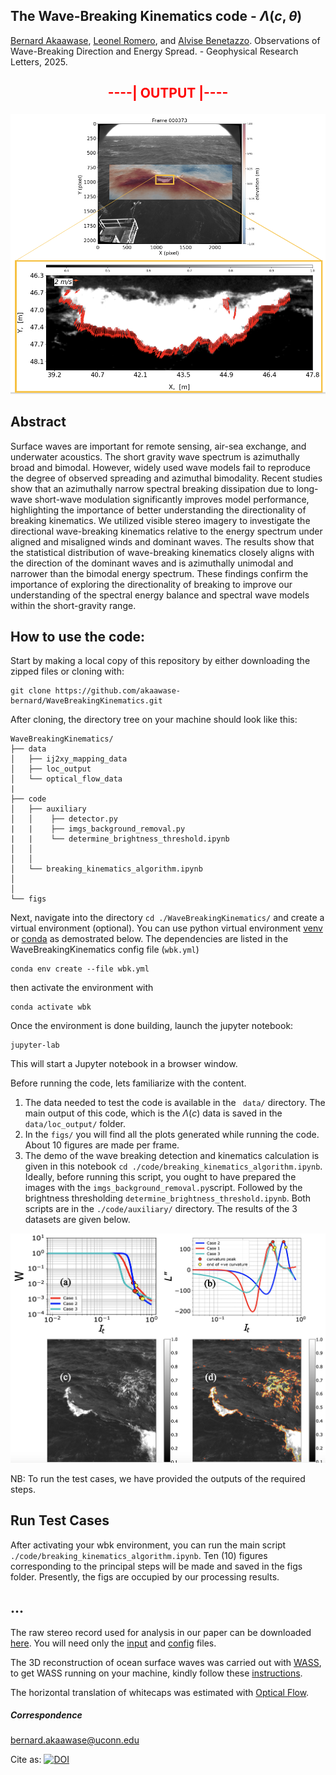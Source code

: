 ## The Wave-Breaking Kinematics code - $\Lambda(c, \theta)$ 

[Bernard Akaawase](https://marinesciences.uconn.edu/person/bernard-akaawase/), [Leonel Romero](https://marinesciences.uconn.edu/person/leonel-romero/), and [Alvise Benetazzo](http://www.ismar.cnr.it/people/benetazzo-alvise?set_language=en&cl=en). Observations of Wave-Breaking Direction and Energy Spread. - Geophysical Research Letters, 2025. 
## <p align="center" style="font-size: 40 px; color: red;"> ----| OUTPUT |---- </p>

<div align="center">
    <img src="utils/breaker_example.png" width="600">
</div>

## Abstract 
Surface waves are important for remote sensing, air-sea exchange, and underwater acoustics. 
The short gravity wave spectrum is azimuthally broad and bimodal. However, widely used wave models fail to reproduce the degree of observed spreading and azimuthal bimodality. 
Recent studies show that an azimuthally narrow spectral breaking dissipation due to long-wave short-wave modulation significantly improves model performance, highlighting the importance of better understanding the directionality of breaking kinematics.
We utilized visible stereo imagery to investigate the directional wave-breaking kinematics relative to the energy spectrum under aligned and misaligned winds and dominant waves.
The results show that the statistical distribution of wave-breaking kinematics closely aligns with the direction of the dominant waves and is azimuthally unimodal and narrower than the bimodal energy spectrum. 
These findings confirm the importance of exploring the directionality of breaking to improve our understanding of the spectral energy balance and spectral wave models within the short-gravity range.

## How to use the code:

Start by making a local copy of this repository by either downloading the zipped files or cloning with:

``` 
git clone https://github.com/akaawase-bernard/WaveBreakingKinematics.git
```

After cloning, the directory tree on your machine should look like this:
```
WaveBreakingKinematics/
├── data
│   ├── ij2xy_mapping_data
│   ├── loc_output
│   └── optical_flow_data
|
├── code
│   ├── auxiliary
│   │    ├── detector.py
|   |    ├── imgs_background_removal.py
|   |    └── determine_brightness_threshold.ipynb
│   │    
│   │    
│   └── breaking_kinematics_algorithm.ipynb
│        
│        
└── figs
```
Next, navigate into the directory `cd ./WaveBreakingKinematics/` and create a virtual environment (optional). You can use python virtual environment [venv](https://docs.python.org/3/library/venv.html#creating-virtual-environments) or [conda](https://anaconda.org/) as demostrated below. The dependencies are listed in the WaveBreakingKinematics config file (`wbk.yml`)   
```
conda env create --file wbk.yml
``` 
then activate the environment with  
```
conda activate wbk
```
Once the environment is done building, launch the jupyter notebook:
```
jupyter-lab
```
This will start a Jupyter notebook in a browser window.

Before running the code, lets familiarize with the content. 
1. The data needed to test the code is available in the ` data/` directory. The main output of this code, which is the $\Lambda(c)$ data is saved in the `data/loc_output/` folder.
2. In the `figs/` you will find all the plots generated while running the code. About 10 figures are made per frame.
3. The demo of the wave breaking detection and kinematics calculation is given in this notebook `cd ./code/breaking_kinematics_algorithm.ipynb`. Ideally, before running this script, you ought to have prepared the images with the `imgs_background_removal.py`script. Followed by the brightness thresholding `determine_brightness_threshold.ipynb`. Both scripts are in the `./code/auxiliary/` directory.
The results of the 3 datasets are given below.
<div align="center">
    <img src="utils/brightness_thrsh.png" width="600">
</div>


 NB: To run the test cases, we have provided the outputs of the required steps.

## Run Test Cases
After activating your wbk environment, you can run the main script `./code/breaking_kinematics_algorithm.ipynb`. Ten (10) figures corresponding to the principal steps will be made and saved in the figs folder. Presently, the figs are occupied by our processing results.

## ... 

The raw stereo record used for analysis in our paper can be downloaded [here](https://data-dataref.ifremer.fr/stereo/AA_2015/2015-03-05_10-35-00_12Hz/). You will need only the [input](https://data-dataref.ifremer.fr/stereo/AA_2015/2015-03-05_10-35-00_12Hz/input/) and [config](https://data-dataref.ifremer.fr/stereo/AA_2015/2015-03-05_10-35-00_12Hz/config/) files. 

The 3D reconstruction of ocean surface waves was carried out with [WASS](https://sites.google.com/unive.it/wass/software/wass), to get WASS running on your machine, kindly follow these [instructions](https://sites.google.com/unive.it/wass/software/wass/getting-started?authuser=0). 

The horizontal translation of whitecaps was estimated with [Optical Flow]([https://pivlab.blogspot.com](https://docs.opencv.org/3.4/d4/dee/tutorial_optical_flow.html)/).

##### Correspondence 
<bernard.akaawase@uconn.edu>

Cite as: [![DOI](https://zenodo.org/badge/1005371069.svg)](https://doi.org/10.5281/zenodo.15749808)



